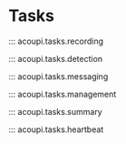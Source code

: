 # Tasks

::: acoupi.tasks.recording

::: acoupi.tasks.detection

::: acoupi.tasks.messaging

::: acoupi.tasks.management

::: acoupi.tasks.summary

::: acoupi.tasks.heartbeat
